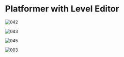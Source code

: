 # Platformer with Level Editor

![042](https://github.com/JoeLumbley/Platformer-with-Level-Editor/assets/77564255/905d2649-9f46-4136-9e67-9770c34ef38c)

![043](https://github.com/JoeLumbley/Platformer-with-Level-Editor/assets/77564255/e0437978-e22c-4d35-9bd3-4d28541c9773)

![045](https://github.com/JoeLumbley/Platformer-with-Level-Editor/assets/77564255/87064a9c-8cbb-4f6b-b25c-2b232fd6d89a)


![003](https://github.com/JoeLumbley/Platformer-with-Level-Editor/assets/77564255/9ad10840-2c31-4bf2-8d92-1f5aab2b8312)



